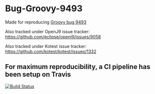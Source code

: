# Bug-Groovy-9493
Made for reproducing [Groovy bug 9493](https://issues.apache.org/jira/browse/GROOVY-9493)

Also tracked under OpenJ9 issue tracker: https://github.com/eclipse/openj9/issues/9058

Also tracked under Kotest issue tracker: https://github.com/kotest/kotest/issues/1332

## For maximum reproducibility, a CI pipeline has been setup on Travis

[![Build Status](https://travis-ci.com/DanySK/Bug-Groovy-9493.svg?branch=master)](https://travis-ci.com/DanySK/Bug-Groovy-9493)
